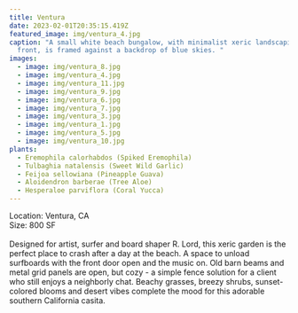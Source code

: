 ```yaml
---
title: Ventura
date: 2023-02-01T20:35:15.419Z
featured_image: img/ventura_4.jpg
caption: "A small white beach bungalow, with minimalist xeric landscaping in
  front, is framed against a backdrop of blue skies. "
images:
  - image: img/ventura_8.jpg
  - image: img/ventura_4.jpg
  - image: img/ventura_11.jpg
  - image: img/ventura_9.jpg
  - image: img/ventura_6.jpg
  - image: img/ventura_7.jpg
  - image: img/ventura_3.jpg
  - image: img/ventura_1.jpg
  - image: img/ventura_5.jpg
  - image: img/ventura_10.jpg
plants:
  - Eremophila calorhabdos (Spiked Eremophila)
  - Tulbaghia natalensis (Sweet Wild Garlic)
  - Feijoa sellowiana (Pineapple Guava)
  - Aloidendron barberae (Tree Aloe)
  - Hesperaloe parviflora (Coral Yucca)
---
```

L﻿ocation: Ventura, CA\
S﻿ize: 800 SF\
\
Designed for artist, surfer and board shaper R. Lord, this xeric garden is the perfect place to crash after a day at the beach. A space to unload surfboards with the front door open and the music on. Old barn beams and metal grid panels are open, but cozy - a simple fence solution for a client who still enjoys a neighborly chat. Beachy grasses, breezy shrubs, sunset-colored blooms and desert vibes complete the mood for this adorable southern California casita.